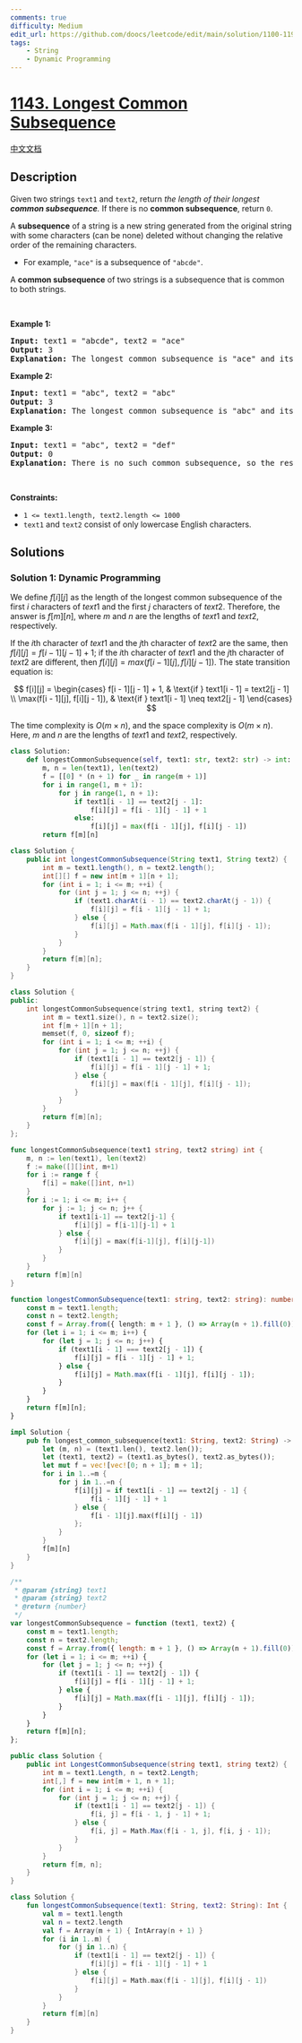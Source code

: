 ```yaml
---
comments: true
difficulty: Medium
edit_url: https://github.com/doocs/leetcode/edit/main/solution/1100-1199/1143.Longest%20Common%20Subsequence/README_EN.md
tags:
    - String
    - Dynamic Programming
---
```


<!-- problem:start -->

# [1143. Longest Common Subsequence](https://leetcode.com/problems/longest-common-subsequence)

[中文文档](/solution/1100-1199/1143.Longest%20Common%20Subsequence/README.md)

## Description

<!-- description:start -->

<p>Given two strings <code>text1</code> and <code>text2</code>, return <em>the length of their longest <strong>common subsequence</strong>. </em>If there is no <strong>common subsequence</strong>, return <code>0</code>.</p>

<p>A <strong>subsequence</strong> of a string is a new string generated from the original string with some characters (can be none) deleted without changing the relative order of the remaining characters.</p>

<ul>
	<li>For example, <code>&quot;ace&quot;</code> is a subsequence of <code>&quot;abcde&quot;</code>.</li>
</ul>

<p>A <strong>common subsequence</strong> of two strings is a subsequence that is common to both strings.</p>

<p>&nbsp;</p>
<p><strong class="example">Example 1:</strong></p>

<pre>
<strong>Input:</strong> text1 = &quot;abcde&quot;, text2 = &quot;ace&quot; 
<strong>Output:</strong> 3  
<strong>Explanation:</strong> The longest common subsequence is &quot;ace&quot; and its length is 3.
</pre>

<p><strong class="example">Example 2:</strong></p>

<pre>
<strong>Input:</strong> text1 = &quot;abc&quot;, text2 = &quot;abc&quot;
<strong>Output:</strong> 3
<strong>Explanation:</strong> The longest common subsequence is &quot;abc&quot; and its length is 3.
</pre>

<p><strong class="example">Example 3:</strong></p>

<pre>
<strong>Input:</strong> text1 = &quot;abc&quot;, text2 = &quot;def&quot;
<strong>Output:</strong> 0
<strong>Explanation:</strong> There is no such common subsequence, so the result is 0.
</pre>

<p>&nbsp;</p>
<p><strong>Constraints:</strong></p>

<ul>
	<li><code>1 &lt;= text1.length, text2.length &lt;= 1000</code></li>
	<li><code>text1</code> and <code>text2</code> consist of only lowercase English characters.</li>
</ul>

<!-- description:end -->

## Solutions

<!-- solution:start -->

### Solution 1: Dynamic Programming

We define $f[i][j]$ as the length of the longest common subsequence of the first $i$ characters of $text1$ and the first $j$ characters of $text2$. Therefore, the answer is $f[m][n]$, where $m$ and $n$ are the lengths of $text1$ and $text2$, respectively.

If the $i$th character of $text1$ and the $j$th character of $text2$ are the same, then $f[i][j] = f[i - 1][j - 1] + 1$; if the $i$th character of $text1$ and the $j$th character of $text2$ are different, then $f[i][j] = max(f[i - 1][j], f[i][j - 1])$. The state transition equation is:

$$
f[i][j] =
\begin{cases}
f[i - 1][j - 1] + 1, & \text{if } text1[i - 1] = text2[j - 1] \\
\max(f[i - 1][j], f[i][j - 1]), & \text{if } text1[i - 1] \neq text2[j - 1]
\end{cases}
$$

The time complexity is $O(m \times n)$, and the space complexity is $O(m \times n)$. Here, $m$ and $n$ are the lengths of $text1$ and $text2$, respectively.

<!-- tabs:start -->

```python
class Solution:
    def longestCommonSubsequence(self, text1: str, text2: str) -> int:
        m, n = len(text1), len(text2)
        f = [[0] * (n + 1) for _ in range(m + 1)]
        for i in range(1, m + 1):
            for j in range(1, n + 1):
                if text1[i - 1] == text2[j - 1]:
                    f[i][j] = f[i - 1][j - 1] + 1
                else:
                    f[i][j] = max(f[i - 1][j], f[i][j - 1])
        return f[m][n]
```

```java
class Solution {
    public int longestCommonSubsequence(String text1, String text2) {
        int m = text1.length(), n = text2.length();
        int[][] f = new int[m + 1][n + 1];
        for (int i = 1; i <= m; ++i) {
            for (int j = 1; j <= n; ++j) {
                if (text1.charAt(i - 1) == text2.charAt(j - 1)) {
                    f[i][j] = f[i - 1][j - 1] + 1;
                } else {
                    f[i][j] = Math.max(f[i - 1][j], f[i][j - 1]);
                }
            }
        }
        return f[m][n];
    }
}
```

```cpp
class Solution {
public:
    int longestCommonSubsequence(string text1, string text2) {
        int m = text1.size(), n = text2.size();
        int f[m + 1][n + 1];
        memset(f, 0, sizeof f);
        for (int i = 1; i <= m; ++i) {
            for (int j = 1; j <= n; ++j) {
                if (text1[i - 1] == text2[j - 1]) {
                    f[i][j] = f[i - 1][j - 1] + 1;
                } else {
                    f[i][j] = max(f[i - 1][j], f[i][j - 1]);
                }
            }
        }
        return f[m][n];
    }
};
```

```go
func longestCommonSubsequence(text1 string, text2 string) int {
	m, n := len(text1), len(text2)
	f := make([][]int, m+1)
	for i := range f {
		f[i] = make([]int, n+1)
	}
	for i := 1; i <= m; i++ {
		for j := 1; j <= n; j++ {
			if text1[i-1] == text2[j-1] {
				f[i][j] = f[i-1][j-1] + 1
			} else {
				f[i][j] = max(f[i-1][j], f[i][j-1])
			}
		}
	}
	return f[m][n]
}
```

```ts
function longestCommonSubsequence(text1: string, text2: string): number {
    const m = text1.length;
    const n = text2.length;
    const f = Array.from({ length: m + 1 }, () => Array(n + 1).fill(0));
    for (let i = 1; i <= m; i++) {
        for (let j = 1; j <= n; j++) {
            if (text1[i - 1] === text2[j - 1]) {
                f[i][j] = f[i - 1][j - 1] + 1;
            } else {
                f[i][j] = Math.max(f[i - 1][j], f[i][j - 1]);
            }
        }
    }
    return f[m][n];
}
```

```rust
impl Solution {
    pub fn longest_common_subsequence(text1: String, text2: String) -> i32 {
        let (m, n) = (text1.len(), text2.len());
        let (text1, text2) = (text1.as_bytes(), text2.as_bytes());
        let mut f = vec![vec![0; n + 1]; m + 1];
        for i in 1..=m {
            for j in 1..=n {
                f[i][j] = if text1[i - 1] == text2[j - 1] {
                    f[i - 1][j - 1] + 1
                } else {
                    f[i - 1][j].max(f[i][j - 1])
                };
            }
        }
        f[m][n]
    }
}
```

```js
/**
 * @param {string} text1
 * @param {string} text2
 * @return {number}
 */
var longestCommonSubsequence = function (text1, text2) {
    const m = text1.length;
    const n = text2.length;
    const f = Array.from({ length: m + 1 }, () => Array(n + 1).fill(0));
    for (let i = 1; i <= m; ++i) {
        for (let j = 1; j <= n; ++j) {
            if (text1[i - 1] == text2[j - 1]) {
                f[i][j] = f[i - 1][j - 1] + 1;
            } else {
                f[i][j] = Math.max(f[i - 1][j], f[i][j - 1]);
            }
        }
    }
    return f[m][n];
};
```

```cs
public class Solution {
    public int LongestCommonSubsequence(string text1, string text2) {
        int m = text1.Length, n = text2.Length;
        int[,] f = new int[m + 1, n + 1];
        for (int i = 1; i <= m; ++i) {
            for (int j = 1; j <= n; ++j) {
                if (text1[i - 1] == text2[j - 1]) {
                    f[i, j] = f[i - 1, j - 1] + 1;
                } else {
                    f[i, j] = Math.Max(f[i - 1, j], f[i, j - 1]);
                }
            }
        }
        return f[m, n];
    }
}
```

```kotlin
class Solution {
    fun longestCommonSubsequence(text1: String, text2: String): Int {
        val m = text1.length
        val n = text2.length
        val f = Array(m + 1) { IntArray(n + 1) }
        for (i in 1..m) {
            for (j in 1..n) {
                if (text1[i - 1] == text2[j - 1]) {
                    f[i][j] = f[i - 1][j - 1] + 1
                } else {
                    f[i][j] = Math.max(f[i - 1][j], f[i][j - 1])
                }
            }
        }
        return f[m][n]
    }
}
```

<!-- tabs:end -->

<!-- solution:end -->

<!-- problem:end -->
